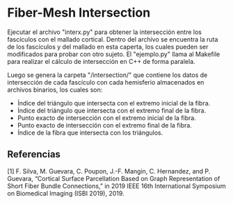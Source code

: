 Fiber-Mesh Intersection
======================

Ejecutar el archivo "interx.py" para obtener la intersección entre los fascículos con el mallado cortical. Dentro del archivo se encuentra la ruta de los fascículos y del mallado en esta caperta, los cuales pueden ser modificados para probar con otro sujeto. El "ejemplo.py" llama al Makefile para realizar el cálculo de intersección en C++ de forma paralela.

Luego se genera la carpeta "/intersection/" que contiene los datos de intersección de cada fascículo con cada hemisferio almacenados en archivos binarios, los cuales son:

- Índice del triángulo que intersecta con el extremo inicial de la fibra.
- Índice del triángulo que intersecta con el extremo final de la fibra.
- Punto exacto de intersección con el extremo inicial de la fibra.
- Punto exacto de intersección con el extremo final de la fibra.
- Índice de la fibra que intersecta con los triángulos.

## Referencias
<a id="1">[1]</a>
F. Silva, M. Guevara, C. Poupon, J.-F. Mangin, C. Hernandez, and P. Guevara, “Cortical Surface Parcellation Based on Graph Representation of Short Fiber Bundle Connections,” in 2019 IEEE 16th International Symposium on Biomedical Imaging (ISBI 2019), 2019.
